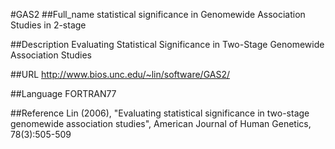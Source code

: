 #GAS2
##Full_name
statistical significance in Genomewide Association Studies in 2-stage

##Description
Evaluating Statistical Significance in Two-Stage Genomewide Association Studies

##URL
http://www.bios.unc.edu/~lin/software/GAS2/

##Language
FORTRAN77

##Reference
Lin (2006), "Evaluating statistical significance in two-stage genomewide association studies", American Journal of Human Genetics, 78(3):505-509

